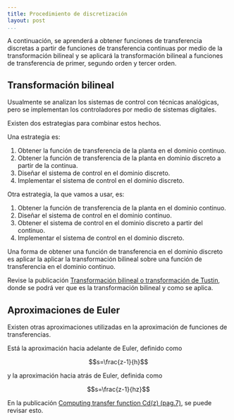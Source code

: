 ```yaml
---
title: Procedimiento de discretización
layout: post
...
```


A continuación, se aprenderá a obtener funciones de transferencia discretas a
partir de funciones de transferencia continuas por medio de la transformación
bilineal y se aplicará la transformación bilineal a funciones de transferencia
de primer, segundo orden y tercer orden.

## Transformación bilineal

Usualmente se analizan los sistemas de control con técnicas analógicas, pero se
implementan los controladores por medio de sistemas digitales.

Existen dos estrategias para combinar estos hechos.

Una estrategia es:

1. Obtener la función de transferencia de la planta en el dominio continuo.
2. Obtener la función de transferencia de la planta en dominio discreto a partir de la continua.
3. Diseñar el sistema de control en el dominio discreto.
4. Implementar el sistema de control en el dominio discreto.

Otra estrategia, la que vamos a usar, es:

1. Obtener la función de transferencia de la planta en el dominio continuo.
2. Diseñar el sistema de control en el dominio continuo.
3. Obtener el sistema de control en el dominio discreto a partir del continuo.
4. Implementar el sistema de control en el dominio discreto.

Una forma de obtener una función de transferencia en el dominio discreto es
aplicar la aplicar la transformación bilineal sobre una función de transferencia
en el dominio continuo.

Revise la publicación [Transformación bilineal o transformación de
Tustin](https://ghsalazar.github.io/2021/03/07/transformaci%C3%B3n-bilineal.html),
donde se podrá ver  que es la transformación bilineal y como se aplica.

## Aproximaciones de Euler

Existen otras aproximaciones utilizadas en la aproximación de funciones de
transferencias.

Está la aproximación hacia adelante de Euler, definido como

$$s=\frac{z-1}{h}$$

y la aproximación hacia atrás de Euler, definida como

$$s=\frac{z-1}{hz}$$

En la publicación [Computing transfer function Cd(z)
(pag.7)](http://www-verimag.imag.fr/~tdang/DocumentsCours/2013Discretization.pdf#page=3),
se puede revisar esto.
